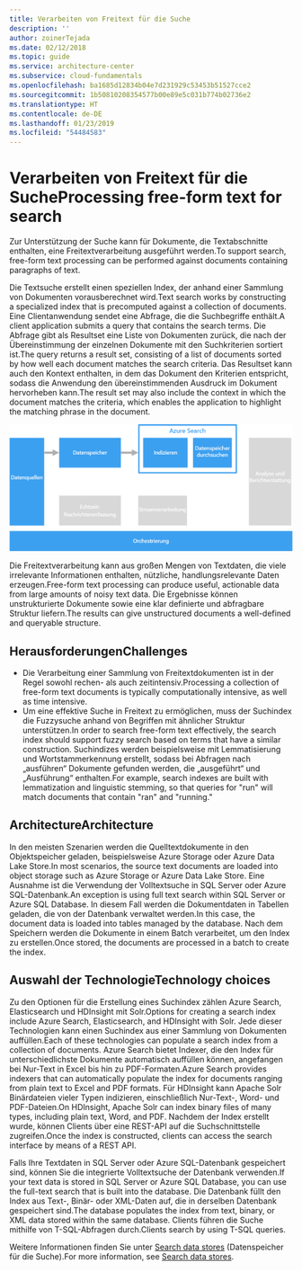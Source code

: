 ```yaml
---
title: Verarbeiten von Freitext für die Suche
description: ''
author: zoinerTejada
ms.date: 02/12/2018
ms.topic: guide
ms.service: architecture-center
ms.subservice: cloud-fundamentals
ms.openlocfilehash: ba1685d12834b04e7d231929c53453b51527cce2
ms.sourcegitcommit: 1b50810208354577b00e89e5c031b774b02736e2
ms.translationtype: HT
ms.contentlocale: de-DE
ms.lasthandoff: 01/23/2019
ms.locfileid: "54484583"
---
```

# <a name="processing-free-form-text-for-search"></a><span data-ttu-id="f4704-102">Verarbeiten von Freitext für die Suche</span><span class="sxs-lookup"><span data-stu-id="f4704-102">Processing free-form text for search</span></span>

<span data-ttu-id="f4704-103">Zur Unterstützung der Suche kann für Dokumente, die Textabschnitte enthalten, eine Freitextverarbeitung ausgeführt werden.</span><span class="sxs-lookup"><span data-stu-id="f4704-103">To support search, free-form text processing can be performed against documents containing paragraphs of text.</span></span>

<span data-ttu-id="f4704-104">Die Textsuche erstellt einen speziellen Index, der anhand einer Sammlung von Dokumenten vorausberechnet wird.</span><span class="sxs-lookup"><span data-stu-id="f4704-104">Text search works by constructing a specialized index that is precomputed against a collection of documents.</span></span> <span data-ttu-id="f4704-105">Eine Clientanwendung sendet eine Abfrage, die die Suchbegriffe enthält.</span><span class="sxs-lookup"><span data-stu-id="f4704-105">A client application submits a query that contains the search terms.</span></span> <span data-ttu-id="f4704-106">Die Abfrage gibt als Resultset eine Liste von Dokumenten zurück, die nach der Übereinstimmung der einzelnen Dokumente mit den Suchkriterien sortiert ist.</span><span class="sxs-lookup"><span data-stu-id="f4704-106">The query returns a result set, consisting of a list of documents sorted by how well each document matches the search criteria.</span></span> <span data-ttu-id="f4704-107">Das Resultset kann auch den Kontext enthalten, in dem das Dokument den Kriterien entspricht, sodass die Anwendung den übereinstimmenden Ausdruck im Dokument hervorheben kann.</span><span class="sxs-lookup"><span data-stu-id="f4704-107">The result set may also include the context in which the document matches the criteria, which enables the application to highlight the matching phrase in the document.</span></span>

![Diagramm einer Suchpipeline](./images/search-pipeline.png)

<span data-ttu-id="f4704-109">Die Freitextverarbeitung kann aus großen Mengen von Textdaten, die viele irrelevante Informationen enthalten, nützliche, handlungsrelevante Daten erzeugen.</span><span class="sxs-lookup"><span data-stu-id="f4704-109">Free-form text processing can produce useful, actionable data from large amounts of noisy text data.</span></span> <span data-ttu-id="f4704-110">Die Ergebnisse können unstrukturierte Dokumente sowie eine klar definierte und abfragbare Struktur liefern.</span><span class="sxs-lookup"><span data-stu-id="f4704-110">The results can give unstructured documents a well-defined and queryable structure.</span></span>

## <a name="challenges"></a><span data-ttu-id="f4704-111">Herausforderungen</span><span class="sxs-lookup"><span data-stu-id="f4704-111">Challenges</span></span>

- <span data-ttu-id="f4704-112">Die Verarbeitung einer Sammlung von Freitextdokumenten ist in der Regel sowohl rechen- als auch zeitintensiv.</span><span class="sxs-lookup"><span data-stu-id="f4704-112">Processing a collection of free-form text documents is typically computationally intensive, as well as time intensive.</span></span>
- <span data-ttu-id="f4704-113">Um eine effektive Suche in Freitext zu ermöglichen, muss der Suchindex die Fuzzysuche anhand von Begriffen mit ähnlicher Struktur unterstützen.</span><span class="sxs-lookup"><span data-stu-id="f4704-113">In order to search free-form text effectively, the search index should support fuzzy search based on terms that have a similar construction.</span></span> <span data-ttu-id="f4704-114">Suchindizes werden beispielsweise mit Lemmatisierung und Wortstammerkennung erstellt, sodass bei Abfragen nach „ausführen“ Dokumente gefunden werden, die „ausgeführt“ und „Ausführung“ enthalten.</span><span class="sxs-lookup"><span data-stu-id="f4704-114">For example, search indexes are built with lemmatization and linguistic stemming, so that queries for "run" will match documents that contain "ran" and "running."</span></span>

## <a name="architecture"></a><span data-ttu-id="f4704-115">Architecture</span><span class="sxs-lookup"><span data-stu-id="f4704-115">Architecture</span></span>

<span data-ttu-id="f4704-116">In den meisten Szenarien werden die Quelltextdokumente in den Objektspeicher geladen, beispielsweise Azure Storage oder Azure Data Lake Store.</span><span class="sxs-lookup"><span data-stu-id="f4704-116">In most scenarios, the source text documents are loaded into object storage such as Azure Storage or Azure Data Lake Store.</span></span> <span data-ttu-id="f4704-117">Eine Ausnahme ist die Verwendung der Volltextsuche in SQL Server oder Azure SQL-Datenbank.</span><span class="sxs-lookup"><span data-stu-id="f4704-117">An exception is using full text search within SQL Server or Azure SQL Database.</span></span> <span data-ttu-id="f4704-118">In diesem Fall werden die Dokumentdaten in Tabellen geladen, die von der Datenbank verwaltet werden.</span><span class="sxs-lookup"><span data-stu-id="f4704-118">In this case, the document data is loaded into tables managed by the database.</span></span> <span data-ttu-id="f4704-119">Nach dem Speichern werden die Dokumente in einem Batch verarbeitet, um den Index zu erstellen.</span><span class="sxs-lookup"><span data-stu-id="f4704-119">Once stored, the documents are processed in a batch to create the index.</span></span>

## <a name="technology-choices"></a><span data-ttu-id="f4704-120">Auswahl der Technologie</span><span class="sxs-lookup"><span data-stu-id="f4704-120">Technology choices</span></span>

<span data-ttu-id="f4704-121">Zu den Optionen für die Erstellung eines Suchindex zählen Azure Search, Elasticsearch und HDInsight mit Solr.</span><span class="sxs-lookup"><span data-stu-id="f4704-121">Options for creating a search index include Azure Search, Elasticsearch, and HDInsight with Solr.</span></span> <span data-ttu-id="f4704-122">Jede dieser Technologien kann einen Suchindex aus einer Sammlung von Dokumenten auffüllen.</span><span class="sxs-lookup"><span data-stu-id="f4704-122">Each of these technologies can populate a search index from a collection of documents.</span></span> <span data-ttu-id="f4704-123">Azure Search bietet Indexer, die den Index für unterschiedlichste Dokumente automatisch auffüllen können, angefangen bei Nur-Text in Excel bis hin zu PDF-Formaten.</span><span class="sxs-lookup"><span data-stu-id="f4704-123">Azure Search provides indexers that can automatically populate the index for documents ranging from plain text to Excel and PDF formats.</span></span> <span data-ttu-id="f4704-124">Für HDInsight kann Apache Solr Binärdateien vieler Typen indizieren, einschließlich Nur-Text-, Word- und PDF-Dateien.</span><span class="sxs-lookup"><span data-stu-id="f4704-124">On HDInsight, Apache Solr can index binary files of many types, including plain text, Word, and PDF.</span></span> <span data-ttu-id="f4704-125">Nachdem der Index erstellt wurde, können Clients über eine REST-API auf die Suchschnittstelle zugreifen.</span><span class="sxs-lookup"><span data-stu-id="f4704-125">Once the index is constructed, clients can access the search interface by means of a REST API.</span></span>

<span data-ttu-id="f4704-126">Falls Ihre Textdaten in SQL Server oder Azure SQL-Datenbank gespeichert sind, können Sie die integrierte Volltextsuche der Datenbank verwenden.</span><span class="sxs-lookup"><span data-stu-id="f4704-126">If your text data is stored in SQL Server or Azure SQL Database, you can use the full-text search that is built into the database.</span></span> <span data-ttu-id="f4704-127">Die Datenbank füllt den Index aus Text-, Binär- oder XML-Daten auf, die in derselben Datenbank gespeichert sind.</span><span class="sxs-lookup"><span data-stu-id="f4704-127">The database populates the index from text, binary, or XML data stored within the same database.</span></span> <span data-ttu-id="f4704-128">Clients führen die Suche mithilfe von T-SQL-Abfragen durch.</span><span class="sxs-lookup"><span data-stu-id="f4704-128">Clients search by using T-SQL queries.</span></span>

<span data-ttu-id="f4704-129">Weitere Informationen finden Sie unter [Search data stores](../technology-choices/search-options.md) (Datenspeicher für die Suche).</span><span class="sxs-lookup"><span data-stu-id="f4704-129">For more information, see [Search data stores](../technology-choices/search-options.md).</span></span>
